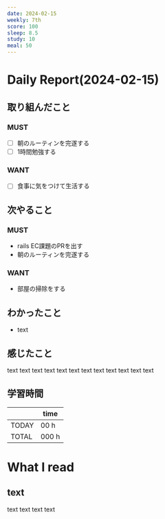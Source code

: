 ```yaml
---
date: 2024-02-15
weekly: 7th
score: 100
sleep: 8.5
study: 10
meal: 50
---
```

# Daily Report(2024-02-15)
## 取り組んだこと
### MUST
- [ ] 朝のルーティンを完遂する
- [ ] 1時間勉強する
### WANT
- [ ] 食事に気をつけて生活する
## 次やること
### MUST
- rails EC課題のPRを出す
- 朝のルーティンを完遂する
### WANT
- 部屋の掃除をする
## わかったこと
- text
## 感じたこと
text text text text text text text text text text text text
## 学習時間
|       | time  | 
| ----- | ----- |
| TODAY | 00 h   |
| TOTAL | 000 h |
# What I read
## text 
text text text text